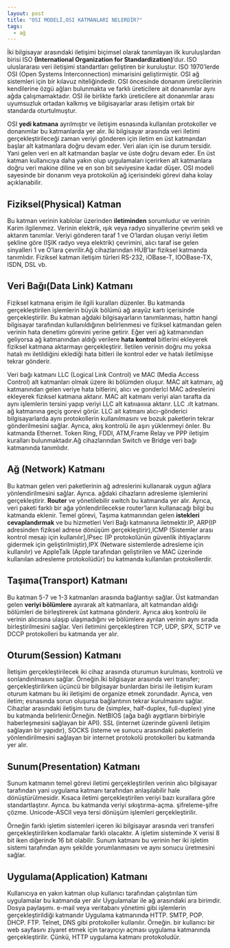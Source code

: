 ```yaml
---
layout: post
title: "OSI MODELİ,OSI KATMANLARI NELERDİR?"
tags:
  - ağ
---
```


İki bilgisayar arasındaki iletişimi biçimsel olarak tanımlayan ilk kuruluşlardan birisi ISO **(International Organization for Standardization)**‘dur. ISO uluslararası veri iletişimi standartları geliştiren bir kuruluştur. ISO 1970’lerde OSI (Open Systems Interconnection) mimarisini geliştirmiştir. OSI ağ sistemleri için bir kılavuz niteliğindedir. OSI öncesinde donanım üreticilerinin kendilerine özgü ağları bulunmakta ve farklı üreticilere ait donanımlar aynı ağda çalışmamaktadır. OSI ile birlikte farklı üreticilere ait donanımlar arası uyumsuzluk ortadan kalkmış ve bilgisayarlar arası iletişim ortak bir standarda oturtulmuştur.

OSI **yedi katmana** ayrılmıştır ve iletişim esnasında kullanılan protokoller ve donanımlar bu katmanlarda yer alır. İki bilgisayar arasında veri iletimi gerçekleştirileceği zaman veriyi gönderen için iletim en üst katmandan başlar alt katmanlara doğru devam eder. Veri alan için ise durum tersidir. Yani gelen veri en alt katmandan başlar ve üste doğru devam eder. En üst katman kullanıcıya daha yakın olup uygulamaları içerirken alt katmanlara doğru veri makine diline ve en son bit seviyesine kadar düşer. OSI modeli sayesinde bir donanım veya protokolün ağ içerisindeki görevi daha kolay açıklanabilir.

## Fiziksel(Physical) Katman

Bu katman verinin kablolar üzerinden **iletiminden** sorumludur ve verinin Karim ilgilenmez. Verinin elektrik, ışık veya radyo sinyallerine çevrim şekli ve aktarım tanımlar. Veriyi gönderen taraf 1 ve O’lardan oluşan veriyi iletim şekline göre (IŞIK radyo veya elektrik) çevrimini, alıcı taraf ise gelen sinyalleri 1 ve O’lara çevrilir.Ağ cihazlarından HUB’lar fiziksel katmanda tanımlıdır. Fiziksel katman iletişim türleri RS-232, iOBase-T, IOOBase-TX, lSDN, DSL vb.

## Veri Bağı(Data Link) Katmanı

Fiziksel katmana erişim ile ilgili kuralları düzenler. Bu katmanda gerçekleştirilen işlemlerin büyük bölümü ağ arayüz kartı içerisinde gerçekleştirilir.
Bu katman ağdaki bilgisayarların tanımlanması, hattın hangi bilgisayar tarafından kullanıldığının belirlenmesi ve fiziksel katmandan gelen verinin hata denetimı görevini yerine getirir. Eğer veri ağ katmanından geliyorsa ağ katmanından aldığı verilere **hata kontrol** bitlerini ekleyerek fiziksel katmana aktarmayı gerçekleştirir. İletilen verinin doğru mu yoksa hatalı mı iletildiğini eklediği hata bitleri ile kontrol eder ve hatalı iletilmişse tekrar gönderir.

Veri bağı katmanı LLC (Logical Link Control) ve MAC (Media Access Control) alt katmanları olmak üzere iki bölümden oluşur. MAC alt katmanı, ağ katmanından gelen veriye hata bitlerini, alıcı ve gonderlcl MAC adreslerini ekleyerek fizıksel katmana aktarır. MAC alt katmanı veriyi alan tarafta da aynı işlemlerin tersini yapıp veriyi LLC alt katıııaıııııa aktarır. LLC .ılt katmanı. ağ katmanına geçiş gorevi görür. LLC ait katmanı alıcı-gönderici bilgisayarlarda aynı protokollerin kullanılmasını ve bozuk paketlerin tekrar gönderilmesini sağlar. Ayrıca, akış kontrolü ile aşırı yüklenmeyi önler. Bu katmanda Ethernet. Token Ring, FDDl, ATM,Frame Relay ve PPP iletişim kuralları bulunmaktadır.Ağ cihazlarından Switch ve Bridge veri bağı katmanında tanımlıdır.

## Ağ (Network) Katmanı

Bu katman gelen veri paketlerinin ağ adreslerini kullanarak uygun ağlara yönlendirilmesini sağlar. Ayrıca. ağdaki cihazların adresleme işlemlerini gerçekleştirir. **Router** ve yönetilebilir switch bu katmanda yer alır. Ayrıca, veri paketi farklı bir ağa yönlendirilecekse router’ların kullanacağı bilgi bu katmanda eklenir.
Temel görevi, Taşıma katmanından gelen **istekleri cevaplandırmak** ve bu hizmetleri Veri Bağı katmanına iletmektir.IP, ARP(IP adresinden fiziksel adrese dönüşüm gerçekleştirir),ICMP (Sistemler arası kontrol mesajı için kullanılır],IPsec (IP protokolünün güvenlik ihtiyaçlarını gidermek için geliştirilmiştir),IPX (Netware sistemlerde adresleme için kullanılır) ve AppleTalk (Apple tarafından geliştirilen ve MAC üzerinde kullanılan adresleme protokolüdür) bu katmanda kullanılan protokollerdir.

## Taşıma(Transport) Katmanı

Bu katman 5-7 ve 1-3 katmanları arasında bağlantıyı sağlar. Üst katmandan gelen **veriyi bölümlere** ayırarak alt katmanlara, alt katmandan aldığı bölümleri de birleştirerek üst katmana gönderir. Ayrıca akış kontrolü ile verinin alıcısına ulaşıp ulaşmadığını ve bölümlere ayrılan verinin aynı sırada birleştirilmesini sağlar. Veri iletimini gerçekleştiren TCP, UDP, SPX, SCTP ve DCCP protokolleri bu katmanda yer alır.

## Oturum(Session) Katmanı

İletişim gerçekleştirilecek iki cihaz arasında oturumun kurulması, kontrolü ve sonlandınlmasını sağlar. Örneğin.İki bilgisayar arasında veri transfer; gerçekleştirilirken üçüncü bir bilgisayar bunlardan birisi ile iletişim kuram oturum katmanı bu iki iletişimi de organize etmek zorundadır. Ayrıca, ven iletim; esnasında sorun oluşursa bağlantının tekrar kurulmasını sağlar. Cihazlar arasındaki iletişim turu de (simplex, half-duplex, full-duplex) yine bu katmanda belirlenir.Örneğin. NetBlOS (ağa bağlı aygıtların birbiriyle haberleşmesini sağlayan bir API). SSL (internet üzerinde güvenli iletişim sağlayan bir yapıdır), SOCKS (isteme ve sunucu arasındaki paketlerin yönlendirilmesini sağlayan bir internet protokolü
protokolleri bu katmanda yer alır.

## Sunum(Presentation) Katmanı

Sunum katmanın temel görevi iletimi gerçekleştirilen verinin alıcı bilgisayar tarafından yani uygulama katmanı tarafından anlaşılabilir hale dönüştürülmesidir. Kısaca iletimi gerçekleştirilen veriyi bazı kurallara göre standartlaştırır. Ayrıca. bu katmanda veriyi sıkıştırma-açma. şifreleme-şifre çözme. Unicode-ASCII veya tersi dönüşüm işlemleri gerçekleştirilir.

Örneğin farklı işletim sistemleri içeren iki bilgisayar arasında veri transferi gerçekleştirilirken kodlamalar farklı olacaktır. A işletim sisteminde X verisi 8 bit iken diğerinde 16 bit olabilir. Sunum katmanı bu verinin her iki işletim sistemi tarafından aynı şekilde yorumlanmasını ve aynı sonucu üretmesini sağlar.

## Uygulama(Application) Katmanı

Kullanıcıya en yakın katman olup kullanıcı tarafından çalıştırılan tüm uygulamalar bu katmanda yer alır Uygulamalar ile ağ arasındaki ara birimdir. Dosya paylaşımı. e-mail veya veritabanı yönetimi gibi işlemlerin gerçekleştirildiği katmandır Uygulama katmanında HTTP. SMTP, POP. DHCP. FTP. Telnet, DNS gibi protokoller kullanılır. Örneğin. bir kullanıcı bir web sayfasını ziyaret etmek için tarayıcıyı açması uygulama katmanında gerçekleştirilir. Çünkü, HTTP uygulama katmanı protokoludür.